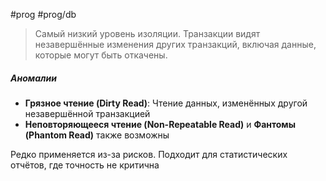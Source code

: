 #prog #prog/db 

> Самый низкий уровень изоляции. Транзакции видят незавершённые изменения других транзакций, включая данные, которые могут быть откачены.

##### Аномалии
- **Грязное чтение (Dirty Read)**: Чтение данных, изменённых другой незавершённой транзакцией
- **Неповторяющееся чтение (Non-Repeatable Read)** и **Фантомы (Phantom Read)** также возможны

Редко применяется из-за рисков. Подходит для статистических отчётов, где точность не критична